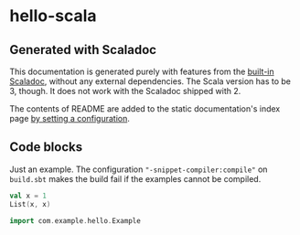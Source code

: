 # hello-scala

## Generated with Scaladoc

This documentation is generated purely with features from the [built-in
Scaladoc](https://docs.scala-lang.org/scala3/guides/scaladoc/index.html),
without any external dependencies. The Scala version has to be 3, though. It
does not work with the Scaladoc shipped with 2.

The contents of README are added to the static documentation's index page [by
setting a
configuration](https://docs.scala-lang.org/scala3/guides/scaladoc/settings.html#-doc-root-content).

## Code blocks

Just an example. The configuration `"-snippet-compiler:compile"` on `build.sbt`
makes the build fail if the examples cannot be compiled.

```scala
val x = 1
List(x, x)
```

```scala
import com.example.hello.Example
```


